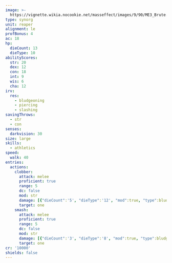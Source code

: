 ```yaml
---
image: >-
  https://vignette.wikia.nocookie.net/masseffect/images/9/90/ME3_Brute.png/revision/latest/scale-to-width-down/700?cb=20120320023753
type: synorg
unit: reaper
alignment: le
profBonus: 4
ac: 18
hp:
  dieCount: 13
  dieType: 10
abilityScores:
  str: 20
  dex: 12
  con: 18
  int: 9
  wis: 6
  cha: 12
irv:
  res:
    - bludgeoning
    - piercing
    - slashing
savingThrows:
  - str
  - con
senses:
  darkvision: 30
size: large
skills:
  - athletics
speed:
  walk: 40
entries:
  actions:
    clobber:
      attack: melee
      proficient: true
      range: 5
      dc: false
      mod: str
      damage: [{"dieCount":'5', "dieType":'12', "mod":true, "type":bludgeoning}]
      target: one
    smash:
      attack: melee
      proficient: true
      range: 5
      dc: false
      mod: str
      damage: [{"dieCount":'3', "dieType":'8', "mod":true, "type":bludgeoning}]
      target: one
cr: '10000'
shields: false
---
```

